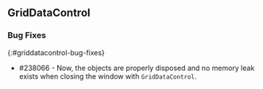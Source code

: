## GridDataControl

### Bug Fixes
{:#griddatacontrol-bug-fixes}

* \#238066 - Now, the objects are properly disposed and no memory leak exists when closing the window with `GridDataControl`.